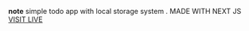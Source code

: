 **note**
simple todo app with local storage system . MADE WITH NEXT JS<br/>
[VISIT LIVE](https://todo-app-anish.vercel.app/)
